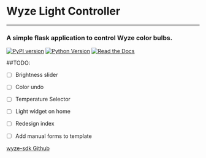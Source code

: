 # Wyze Light Controller
___

### A simple flask application to control Wyze color bulbs.

[![PyPI version][pypi-image]][pypi-url]
[![Python Version][python-version]][pypi-url]
[![Read the Docs][support-docs]][docs-url]

##TODO:

 - [ ] Brightness slider
 - [ ] Color undo
 - [ ] Temperature Selector
 - [ ] Light widget on home
 - [ ] Redesign index
 - [ ] Add manual forms to template


 [wyze-sdk Github](https://github.com/shauntarves/wyze-sdk)
<!-- Markdown links -->

[pypi-image]: https://badge.fury.io/py/wyze-sdk.svg
[pypi-url]: https://pypi.org/project/wyze-sdk/
[python-version]: https://img.shields.io/pypi/pyversions/wyze-sdk.svg
[pypi]: https://pypi.org/
[gh-issues]: https://github.com/shauntarves/wyze-sdk/issues
[support-docs]: https://img.shields.io/badge/support-docs-brightgreen
[docs-url]: https://wyze-sdk.readthedocs.io